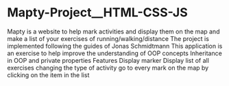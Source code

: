 # Mapty-Project__HTML-CSS-JS
Mapty is a website to help mark activities and display them on the map and make a list of your exercises of running/walking/distance
The project is implemented following the guides of Jonas Schmidtmann
This application is an exercise to help improve the understanding of OOP concepts
Inheritance in OOP and private properties
Features 
Display marker
Display list of all exercises 
changing the type of activity
go to every mark on the map by clicking on the item in the list
